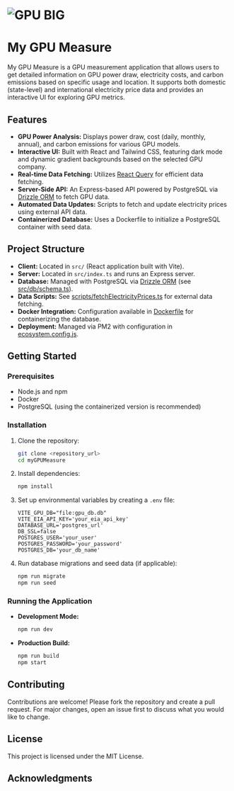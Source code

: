 # ![GPU BIG](https://github.com/user-attachments/assets/021b2aa0-9936-4a23-b2a7-3c736d8bfbb1) 
# My GPU Measure

My GPU Measure is a GPU measurement application that allows users to get detailed information on GPU power draw, electricity costs, and carbon emissions based on specific usage and location. It supports both domestic (state-level) and international electricity price data and provides an interactive UI for exploring GPU metrics.

## Features

- **GPU Power Analysis:** Displays power draw, cost (daily, monthly, annual), and carbon emissions for various GPU models.
- **Interactive UI:** Built with React and Tailwind CSS, featuring dark mode and dynamic gradient backgrounds based on the selected GPU company.
- **Real-time Data Fetching:** Utilizes [React Query](https://tanstack.com/query/latest) for efficient data fetching.
- **Server-Side API:** An Express-based API powered by PostgreSQL via [Drizzle ORM](https://orm.drizzle.team/) to fetch GPU data.
- **Automated Data Updates:** Scripts to fetch and update electricity prices using external API data.
- **Containerized Database:** Uses a Dockerfile to initialize a PostgreSQL container with seed data.

## Project Structure

- **Client:** Located in `src/` (React application built with Vite).
- **Server:** Located in `src/index.ts` and runs an Express server.
- **Database:** Managed with PostgreSQL via [Drizzle ORM](https://orm.drizzle.team/) (see [src/db/schema.ts](src/db/schema.ts)).
- **Data Scripts:** See [scripts/fetchElectricityPrices.ts](scripts/fetchElectricityPrices.ts) for external data fetching.
- **Docker Integration:** Configuration available in [Dockerfile](Dockerfile) for containerizing the database.
- **Deployment:** Managed via PM2 with configuration in [ecosystem.config.js](ecosystem.config.js).

## Getting Started

### Prerequisites

- Node.js and npm
- Docker
- PostgreSQL (using the containerized version is recommended)

### Installation

1. Clone the repository:
   ```bash
   git clone <repository_url>
   cd myGPUMeasure
   ```
2. Install dependencies:
   ```bash
   npm install
   ```
3. Set up environmental variables by creating a `.env` file:
   ```
   VITE_GPU_DB="file:gpu_db.db"
   VITE_EIA_API_KEY='your_eia_api_key'
   DATABASE_URL='postgres_url'
   DB_SSL=false
   POSTGRES_USER='your_user'
   POSTGRES_PASSWORD='your_password'
   POSTGRES_DB='your_db_name'
   ```
4. Run database migrations and seed data (if applicable):
   ```bash
   npm run migrate
   npm run seed
   ```

### Running the Application

- **Development Mode:**
  ```bash
  npm run dev
  ```
- **Production Build:**
  ```bash
  npm run build
  npm start
  ```

## Contributing

Contributions are welcome! Please fork the repository and create a pull request. For major changes, open an issue first to discuss what you would like to change.

## License

This project is licensed under the MIT License.

## Acknowledgments




